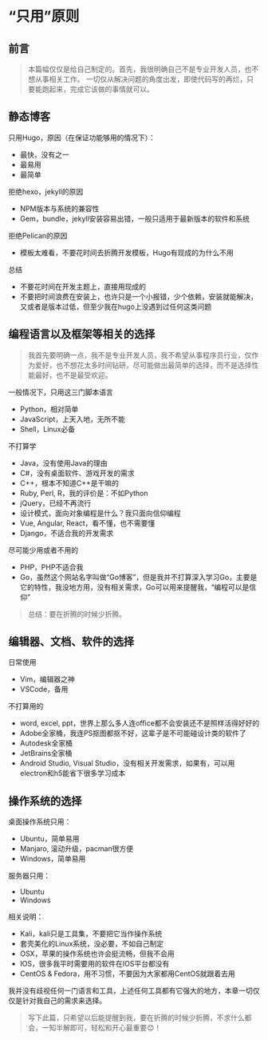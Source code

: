 # “只用”原则

## 前言

> 本篇幅仅仅是给自己制定的。首先，我很明确自己不是专业开发人员，也不想从事相关工作。
> 一切仅从解决问题的角度出发，即使代码写的再烂，只要能跑起来，完成它该做的事情就可以。

## 静态博客

只用Hugo，原因（在保证功能够用的情况下）：
 - 最快，没有之一
 - 最易用
 - 最简单

拒绝hexo，jekyll的原因
 - NPM版本与系统的兼容性
 - Gem，bundle，jekyll安装容易出错，一般只适用于最新版本的软件和系统

拒绝Pelican的原因
 - 模板太难看，不要花时间去折腾开发模板，Hugo有现成的为什么不用

总结
 - 不要花时间在开发主题上，直接用现成的
 - 不要把时间浪费在安装上，也许只是一个小报错，少个依赖，安装就能解决，又或者是版本过低，但至少我在hugo上没遇到过任何这类问题

 ## 编程语言以及框架等相关的选择

> 我首先要明确一点，我不是专业开发人员，我不希望从事程序员行业，仅作为爱好，也不想花太多时间钻研，尽可能做出最简单的选择，而不是选择性能最好，也不是最受欢迎。

 一般情况下，只用这三门脚本语言
 - Python，相对简单
 - JavaScript，上天入地，无所不能
 - Shell，Linux必备

 不打算学
 - Java，没有使用Java的理由
 - C#，没有桌面软件、游戏开发的需求
 - C++，根本不知道C++是干嘛的
 - Ruby, Perl, R，我的评价是：不如Python
 - jQuery，已经不再流行
 - 设计模式，面向对象编程是什么？我只面向信仰编程
 - Vue, Angular, React，看不懂，也不需要懂
 - Django，不适合我的开发需求

尽可能少用或者不用的
 - PHP，PHP不适合我
 - Go，虽然这个网站名字叫做“Go博客”，但是我并不打算深入学习Go，主要是它的特性，我没地方用，没有相关需求，Go可以用来提醒我，“编程可以是信仰”

> 总结：要在折腾的时候少折腾。

## 编辑器、文档、软件的选择

 日常使用
 - Vim，编辑器之神
 - VSCode，备用

不打算用的
 - word, excel, ppt，世界上那么多人连office都不会安装还不是照样活得好好的
 - Adobe全家桶，我连PS抠图都抠不好，这辈子是不可能碰设计类的软件了
 - Autodesk全家桶
 - JetBrains全家桶
 - Android Studio, Visual Studio，没有相关开发需求，如果有，可以用electron和h5能省下很多学习成本

## 操作系统的选择

桌面操作系统只用：
 - Ubuntu，简单易用
 - Manjaro, 滚动升级，pacman很方便
 - Windows，简单易用

服务器只用：
 - Ubuntu
 - Windows

相关说明：
 - Kali，kali只是工具集，不要把它当作操作系统
 - 套壳美化的Linux系统，没必要，不如自己制定
 - OSX，苹果的操作系统也许会挺流畅，但我不会用
 - IOS，很多我平时需要用的软件在IOS平台都没有
 - CentOS & Fedora，用不习惯，不要因为大家都用CentOS就跟着去用


我并没有歧视任何一门语言和工具，上述任何工具都有它强大的地方，本章一切仅仅是针对我自己的需求来选择。

> 写下此篇，只希望以后能提醒到我，要在折腾的时候少折腾，不求什么都会，一知半解即可，轻松和开心最重要😊！

